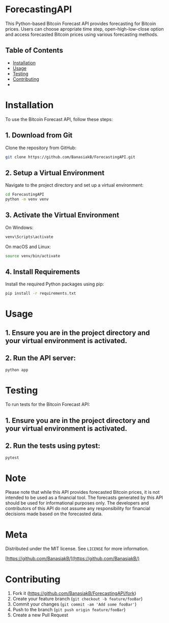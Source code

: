 # ForecastingAPI

This Python-based Bitcoin Forecast API provides forecasting for Bitcoin prices. Users can choose apropriate time step, open-high-low-close option and access forecasted Bitcoin prices using various forecasting methods.

## Table of Contents

- [Installation](#installation)
- [Usage](#usage)
- [Testing](#testing)
- [Contributing](#contributing)
- 
# Installation
To use the Bitcoin Forecast API, follow these steps:

## 1. Download from Git
Clone the repository from GitHub:
```sh
git clone https://github.com/BanasiakB/ForecastingAPI.git
```

## 2. Setup a Virtual Environment
Navigate to the project directory and set up a virtual environment:
```sh
cd ForecastingAPI
python -m venv venv
```

## 3. Activate the Virtual Environment
On Windows:
```sh
venv\Scripts\activate
```
On macOS and Linux:
```sh
source venv/bin/activate
```

## 4. Install Requirements
Install the required Python packages using pip:
```sh
pip install -r requirements.txt
```

# Usage

## 1. Ensure you are in the project directory and your virtual environment is activated.

## 2. Run the API server:
```sh
python app
```

# Testing

To run tests for the Bitcoin Forecast API:
## 1. Ensure you are in the project directory and your virtual environment is activated.
## 2. Run the tests using pytest:
```sh
pytest
```

# Note 

Please note that while this API provides forecasted Bitcoin prices, it is not intended to be used as a financial tool. The forecasts generated by this API should be used for informational purposes only. The developers and contributors of this API do not assume any responsibility for financial decisions made based on the forecasted data.

# Meta

Distributed under the MIT license. See `LICENSE` for more information.

[https://github.com/BanasiakB/](https://github.com/BanasiakB/)

# Contributing

1. Fork it (<https://github.com/BanasiakB/ForecastingAPI/fork>)
2. Create your feature branch (`git checkout -b feature/fooBar`)
3. Commit your changes (`git commit -am 'Add some fooBar'`)
4. Push to the branch (`git push origin feature/fooBar`)
5. Create a new Pull Request
